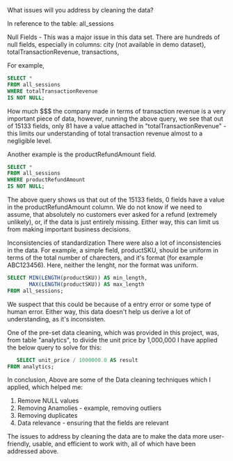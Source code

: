 What issues will you address by cleaning the data?

In reference to the table: all_sessions

Null Fields - This was a major issue in this data set.
There are hundreds of null fields, especially in columns: city (not available in demo dataset), totalTransactionRevenue, transactions, 

For example, 
```SQL
SELECT *
FROM all_sessions
WHERE totalTransactionRevenue
IS NOT NULL;
```

How much $$$ the company made in terms of transaction revenue is a very important piece of data, however, running the above query, we see that out of 15133 fields, only 81 have a value attached in "totalTransactionRevenue" - this limits our understanding of total transaction revenue almost to a negligible level.

Another example is the productRefundAmount field.
```SQL
SELECT *
FROM all_sessions
WHERE productRefundAmount
IS NOT NULL;
```
The above query shows us that out of the 15133 fields, 0 fields have a value in the productRefundAmount column. We do not know if we need to assume, that absolutely no customers ever asked for a refund (extremely unlikely), or, if the data is just entirely missing. Either way, this can limit us from making important business decisions.


Inconsistencies of standardization
There were also a lot of inconsistencies in the data.
For example, a simple field, productSKU, should be uniform in terms of the total number of charecters, and it's format (for example ABC123456). Here, neither the lenght, nor the format was uniform.
```SQL
SELECT MIN(LENGTH(productSKU)) AS min_length,
       MAX(LENGTH(productSKU)) AS max_length
FROM all_sessions;
```
We suspect that this could be because of a entry error or some type of human error. Either way, this data doesn't help us derive a lot of understanding, as it's inconsisten.

One of the pre-set data cleaning, which was provided in this project, was, from table "analytics", to divide the unit price by 1,000,000
I have applied the below query to solve for this:
```SQL
   SELECT unit_price / 1000000.0 AS result
FROM analytics;
```

In conclusion,
Above are some of the Data cleaning techniques which I applied, which helped me:
1. Remove NULL values
2. Removing Anamolies - example, removing outliers
3. Removing duplicates
4. Data relevance - ensuring that the fields are relevant


The issues to address by cleaning the data are to make the data more user-friendly, usable, and efficient to work with, all of which have been addressed above.
